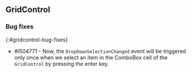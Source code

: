 ## GridControl

### Bug fixes
{:#gridcontrol-bug-fixes}

* \#I504771 - Now, the `DropDownSelectionChanged` event will be triggered only once when we select an item in the ComboBox cell of the `GridControl` by pressing the enter key.
